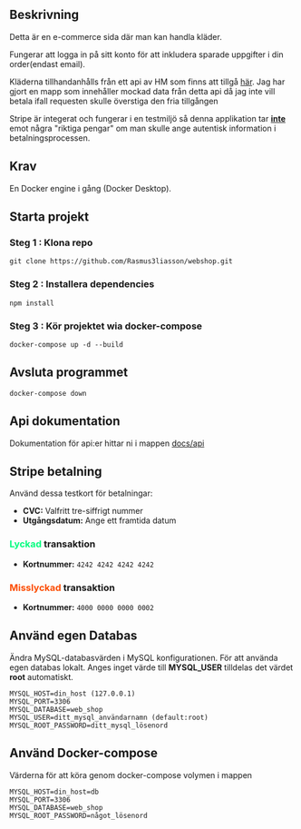 ## Beskrivning

Detta är en e-commerce sida där man kan handla kläder.

Fungerar att logga in på sitt konto för att inkludera sparade uppgifter i din order(endast email).

Kläderna tillhandanhålls från ett api av HM som finns att tillgå [här](https://rapidapi.com/apidojo/api/hm-hennes-mauritz/). Jag har gjort en mapp som innehåller mockad data från detta api då jag inte vill betala ifall requesten skulle överstiga den fria tillgången

Stripe är integerat och fungerar i en testmiljö så denna applikation tar 
<span style="text-decoration:underline">**inte**</span> emot några "riktiga pengar" om man skulle ange autentisk information i betalningsprocessen.

## Krav

En Docker engine i gång (Docker Desktop).

## Starta projekt

### Steg 1 : Klona repo

`git clone https://github.com/Rasmus3liasson/webshop.git`

### Steg 2 : Installera dependencies

`npm install`

### Steg 3 : Kör projektet wia docker-compose

`docker-compose up -d --build`

## Avsluta programmet

`docker-compose down`

## Api dokumentation

Dokumentation för api:er hittar ni i mappen [docs/api](./docs/api)

## Stripe betalning

Använd dessa testkort för betalningar:

- **CVC:** Valfritt tre-siffrigt nummer
- **Utgångsdatum:** Ange ett framtida datum

### <span style="color:#03fc7f"> Lyckad </span> transaktion

- **Kortnummer:** `4242 4242 4242 4242`

### <span style="color:#fc4e03"> Misslyckad </span> transaktion

- **Kortnummer:** `4000 0000 0000 0002`

## Använd egen Databas

Ändra MySQL-databasvärden i MySQL konfigurationen. För att använda egen databas lokalt. Anges inget värde till **MYSQL_USER** tilldelas det värdet **root** automatiskt.

    MYSQL_HOST=din_host (127.0.0.1)
    MYSQL_PORT=3306
    MYSQL_DATABASE=web_shop
    MYSQL_USER=ditt_mysql_användarnamn (default:root)
    MYSQL_ROOT_PASSWORD=ditt_mysql_lösenord

## Använd Docker-compose

Värderna för att köra genom docker-compose volymen i mappen

    MYSQL_HOST=din_host=db
    MYSQL_PORT=3306
    MYSQL_DATABASE=web_shop
    MYSQL_ROOT_PASSWORD=något_lösenord